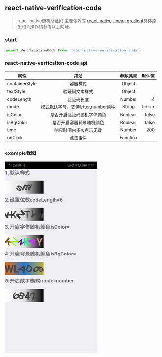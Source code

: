 ## react-native-verification-code
> react-native随机验证码
>主要依赖库 [react-native-linear-gradient](https://github.com/react-native-community/react-native-linear-gradient)具体原生相关操作请参考以上网址.
### start

```jsx
import VerificationCode from 'react-native-verification-code';
```
### react-native-verfication-code api

|       属性      |      描述     |   参数类型 |默认值 |
|----------------|:-------------:|:-------------:|------:|
| containerStyle | 容器样式       |   Object | |
| textStyle      | 验证码文本样式  |   Object | |
| codeLength     | 验证码长度      |   Number | 4 |
| mode     | 模式默认字母，支持letter,number两种      |  String | `letter` |
| isColor     | 是否开启验证码随机字体颜色      |   Boolean | false |
| isBgColor     | 是否开启容器背景随机颜色      |   Boolean | false |
| time     | 响应时间内多次点击无效      |   Number | 200 |
| onClick     | 点击事件      |   Function |  |

### example截图

<img src="https://github.com/ai4code/react-native-verification-code/blob/master/image/exp.jpg" width="300" hegiht="400" align=center />
